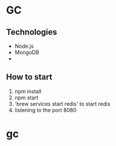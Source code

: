 # GC

## Technologies
- Node.js
- MongoDB
- 

## How to start
1. npm install
2. npm start
3. 'brew services start redis' to start redis
4. listening to the port 8080
# gc

